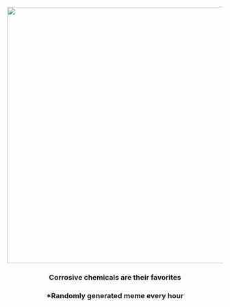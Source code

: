 <p align="center">
        <img src="https://i.redd.it/ds6f5y0jrpu81.jpg" width="600" height="600">
        </p>
        <h3 align="center">Corrosive chemicals are their favorites</h3>
        <h3 align="center">*Randomly generated meme every hour</h3>
    